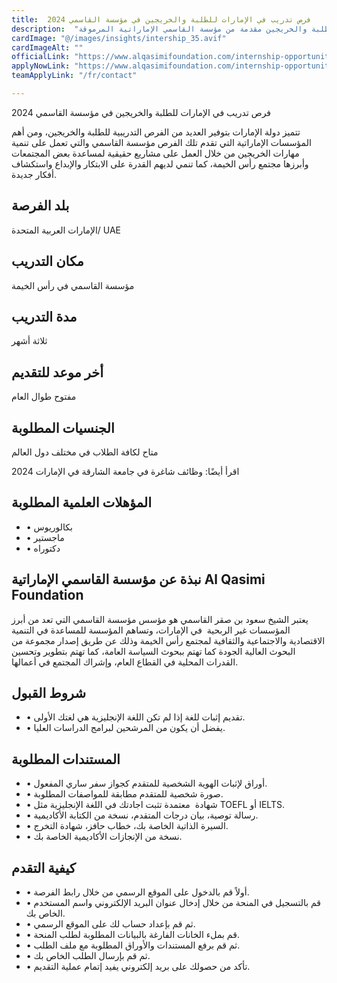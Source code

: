 ```yaml
---
title:  فرص تدريب في الإمارات للطلبة والخريجين في مؤسسة القاسمي 2024 
description:  "فرصة ذهبية للتدريب في الإمارات للطلبة والخريجين مقدمة من مؤسسة القاسمي الإماراتية المرموقة" 
cardImage: "@/images/insights/intership_35.avif" 
cardImageAlt: "" 
officialLink: "https://www.alqasimifoundation.com/internship-opportunities" 
applyNowLink: "https://www.alqasimifoundation.com/internship-opportunities" 
teamApplyLink: "/fr/contact"

---
```


فرص تدريب في الإمارات للطلبة والخريجين في مؤسسة القاسمي 2024

تتميز دولة الإمارات بتوفير العديد من الفرص التدريبية للطلبة والخريجين، ومن أهم المؤسسات الإماراتية التي تقدم تلك الفرص مؤسسة القاسمي والتي تعمل على تنمية مهارات الخريجين من خلال العمل على مشاريع حقيقية لمساعدة بعض المجتمعات وأبرزها مجتمع رأس الخيمة، كما تنمي لديهم القدرة على الابتكار والإبداع واستكشاف أفكار جديدة.

## بلد الفرصة

الإمارات العربية المتحدة/ UAE

## مكان التدريب

مؤسسة القاسمي في رأس الخيمة

## مدة التدريب

ثلاثة أشهر

## أخر موعد للتقديم

مفتوح طوال العام

## الجنسيات المطلوبة

متاح لكافة الطلاب في مختلف دول العالم

اقرأ أيضًا: وظائف شاغرة في جامعة الشارقة في الإمارات 2024

## المؤهلات العلمية المطلوبة

- • بكالوريوس
- • ماجستير
- • دكتوراه

## نبذة عن مؤسسة القاسمي الإماراتية Al Qasimi Foundation

يعتبر الشيخ سعود بن صقر القاسمي هو مؤسس مؤسسة القاسمي التي تعد من أبرز المؤسسات غير الربحية  في الإمارات، وتساهم المؤسسة للمساعدة في التنمية الاقتصادية والاجتماعية والثقافية لمجتمع رأس الخيمة وذلك عن طريق إصدار مجموعة من البحوث العالية الجودة كما تهتم ببحوث السياسة العامة، كما تهتم بتطوير وتحسين القدرات المحلية في القطاع العام، وإشراك المجتمع في أعمالها.

## شروط القبول

- • تقديم إثبات للغة إذا لم تكن اللغة الإنجليزية هي لغتك الأولى.
- • يفضل أن يكون من المرشحين لبرامج الدراسات العليا.

## المستندات المطلوبة

- • أوراق لإثبات الهوية الشخصية للمتقدم كجواز سفر ساري المفعول.
- • صورة شخصية للمتقدم مطابقة للمواصفات المطلوبة.
- • شهادة  معتمدة تثبت اجادتك في اللغة الإنجليزية مثل TOEFL أو IELTS.
- • رسالة توصية، بيان درجات المتقدم، نسخة من الكتابة الأكاديمية.
- • السيرة الذاتية الخاصة بك، خطاب حافز، شهادة التخرج.
- • نسخة من الإنجازات الأكاديمية الخاصة بك.

## كيفية التقدم

- • أولاً قم بالدخول على الموقع الرسمي من خلال رابط الفرصة.
- • قم بالتسجيل في المنحة من خلال إدخال عنوان البريد الإلكتروني واسم المستخدم الخاص بك.
- • ثم قم بإعداد حساب لك على الموقع الرسمي.
- • قم بملء الخانات الفارغة بالبيانات المطلوبة لطلب المنحة.
- • ثم قم برفع المستندات والأوراق المطلوبة مع ملف الطلب.
- • ثم قم بإرسال الطلب الخاص بك.
- • تأكد من حصولك على بريد إلكتروني يفيد إتمام عملية التقديم.

